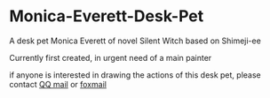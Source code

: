 # Monica-Everett-Desk-Pet

A desk pet Monica Everett of novel Silent Witch based on Shimeji-ee

Currently first created, in urgent need of a main painter

if anyone is interested in drawing the actions of this desk pet, please contact [QQ mail](3512546747@qq.com) or [foxmail](vechnimetel@foxmail.com)